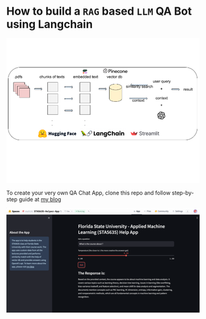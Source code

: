 # How to build a `RAG` based `LLM` QA Bot using Langchain
<img alt='app' src='https://github.com/moh1tt/langchain-qa-sta5635/blob/master/sta-flow.png?raw=true'>

To create your very own QA Chat App, clone this repo and follow step-by-step guide at [my blog](https://moh1tt.vercel.app/blog/STA5635)

<img alt='app' src='https://github.com/moh1tt/langchain-qa-sta5635/blob/master/sta-app.png?raw=true'>
